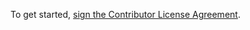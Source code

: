 To get started, <a href="https://www.clahub.com/agreements/coolsquid/SquidUtils">sign the Contributor License Agreement</a>. 
